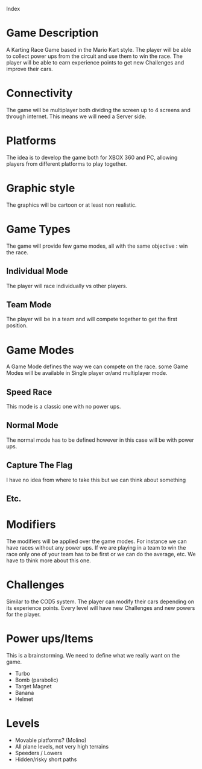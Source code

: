 Index


# Game Description #
A Karting Race Game based in the Mario Kart style. The player will be able to collect power ups from the circuit and use them to win the race. The player will be able to earn experience points to get new Challenges and improve their cars.

# Connectivity #
The game will be multiplayer both dividing the screen up to 4 screens and through internet. This means we will need a Server side.

# Platforms #
The idea is to develop the game both for XBOX 360 and PC, allowing players from different platforms to play together.

# Graphic style #
The graphics will be cartoon or at least non realistic.

# Game Types #
The game will provide few game modes, all with the same objective : win the race.

## Individual Mode ##
The player will race individually vs other players.

## Team Mode ##
The player will be in a team and will compete together to get the first position.

# Game Modes #
A Game Mode defines the way we can compete on the race. some Game Modes will be available in Single player or/and multiplayer mode.

## Speed Race ##
This mode is a classic one with no power ups.
## Normal Mode ##
The normal mode has to be defined however in this case will be with power ups.
## Capture The Flag ##
I have no idea from where to take this but we can think about something
## Etc. ##

# Modifiers #
The modifiers will be applied over the game modes. For instance we can have races without any power ups. If we are playing in a team to win the race only one of your team has to be first or we can do the average, etc. We have to think more about this one.

# Challenges #
Similar to the COD5 system. The player can modify their cars depending on its experience points. Every level will have new Challenges and new powers for the player.


# Power ups/Items #
This is a brainstorming. We need to define what we really want on the game.
- Turbo
- Bomb (parabolic)
- Target Magnet
- Banana
- Helmet

# Levels #
- Movable platforms? (Molino)
- All plane levels, not very high terrains
- Speeders / Lowers
- Hidden/risky short paths